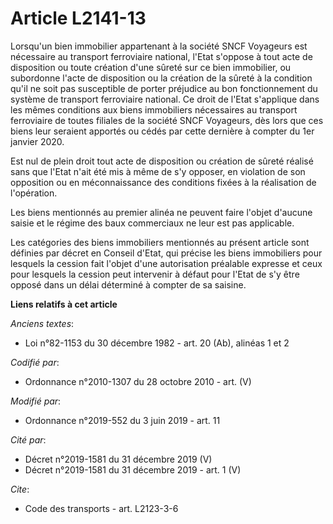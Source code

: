 # Article L2141-13

Lorsqu'un bien immobilier appartenant à la société SNCF Voyageurs est nécessaire au transport ferroviaire national, l'Etat
s'oppose à tout acte de disposition ou toute création d'une sûreté sur ce bien immobilier, ou subordonne l'acte de
disposition ou la création de la sûreté à la condition qu'il ne soit pas susceptible de porter préjudice au bon
fonctionnement du système de transport ferroviaire national. Ce droit de l'Etat s'applique dans les mêmes conditions aux
biens immobiliers nécessaires au transport ferroviaire de toutes filiales de la société SNCF Voyageurs, dès lors que ces
biens leur seraient apportés ou cédés par cette dernière à compter du 1er janvier 2020.

Est nul de plein droit tout acte de disposition ou création de sûreté réalisé sans que l'Etat n'ait été mis à même de s'y
opposer, en violation de son opposition ou en méconnaissance des conditions fixées à la réalisation de l'opération.

Les biens mentionnés au premier alinéa ne peuvent faire l'objet d'aucune saisie et le régime des baux commerciaux ne leur est
pas applicable.

Les catégories des biens immobiliers mentionnés au présent article sont définies par décret en Conseil d'Etat, qui précise
les biens immobiliers pour lesquels la cession fait l'objet d'une autorisation préalable expresse et ceux pour lesquels la
cession peut intervenir à défaut pour l'Etat de s'y être opposé dans un délai déterminé à compter de sa saisine.

**Liens relatifs à cet article**

_Anciens textes_:

  - Loi n°82-1153 du 30 décembre 1982 - art. 20 (Ab), alinéas 1 et 2

_Codifié par_:

  - Ordonnance n°2010-1307 du 28 octobre 2010 - art. (V)

_Modifié par_:

  - Ordonnance n°2019-552 du 3 juin 2019 - art. 11

_Cité par_:

  - Décret n°2019-1581 du 31 décembre 2019 (V)
  - Décret n°2019-1581 du 31 décembre 2019 - art. 1 (V)

_Cite_:

  - Code des transports - art. L2123-3-6
